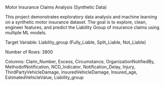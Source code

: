 Motor Insurance Claims Analysis (Synthetic Data)

This project demonstrates exploratory data analysis and machine learning on a synthetic motor insurance dataset. 
The goal is to explore, clean, engineer features, and predict the Liability Group of insurance claims using multiple ML models.

Target Variable: Liability_group (Fully_Liable, Split_Liable, Not_Liable)

Number of Rows: 3800

Columns: Claim_Number, Excess, Circumstance, OrganizationNotifiedBy, MethodofNotification, NCD_Indicator, Notification_Delay, Injury, ThirdPartyVehicleDamage, InsuredVehicleDamage, Insured_age, EstimatedVehicleValue, Liability_group
